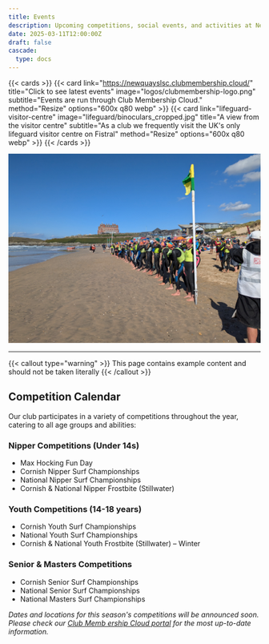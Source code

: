 ```yaml
---
title: Events
description: Upcoming competitions, social events, and activities at Newquay Surf Life Saving Club
date: 2025-03-11T12:00:00Z
draft: false
cascade:
  type: docs
---
```


{{< cards >}}
    {{< card link="https://newquayslsc.clubmembership.cloud/" title="Click to see latest events" image="logos/clubmembership-logo.png" subtitle="Events are run through Club Membership Cloud." method="Resize" options="600x q80 webp" >}}
    {{< card link="lifeguard-visitor-centre" image="lifeguard/binoculars_cropped.jpg" title="A view from the visitor centre" subtitle="As a club we frequently visit the UK's only lifeguard visitor centre on Fistral" method="Resize" options="600x q80 webp" >}}
{{< /cards >}}

![Competitors ready at the start line in 2024](PXL_20240914_143928731__start_line.jpg)

---

{{< callout type="warning" >}}
  This page contains example content and should not be taken literally
{{< /callout >}}

## Competition Calendar

Our club participates in a variety of competitions throughout the year, catering to all age groups and abilities:

### Nipper Competitions (Under 14s)
- Max Hocking Fun Day
- Cornish Nipper Surf Championships
- National Nipper Surf Championships
- Cornish & National Nipper Frostbite (Stillwater)

### Youth Competitions (14-18 years)
- Cornish Youth Surf Championships
- National Youth Surf Championships
- Cornish & National Youth Frostbite (Stillwater) – Winter

### Senior & Masters Competitions
- Cornish Senior Surf Championships
- National Senior Surf Championships
- National Masters Surf Championships

*Dates and locations for this season's competitions will be announced soon. Please check our [Club Memb
ership Cloud portal](https://newquayslsc.clubmembership.cloud/) for the most up-to-date information.*
